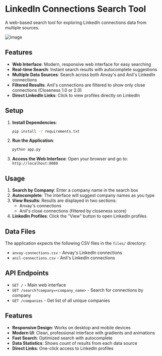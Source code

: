 # LinkedIn Connections Search Tool
A web-based search tool for exploring LinkedIn connections data from multiple sources.

![image](https://github.com/user-attachments/assets/9fa4f7c2-3781-40ea-b861-9507719b7961)


## Features

- **Web Interface**: Modern, responsive web interface for easy searching
- **Real-time Search**: Instant search results with autocomplete suggestions
- **Multiple Data Sources**: Search across both Anvay's and Anil's LinkedIn connections
- **Filtered Results**: Anil's connections are filtered to show only close connections (Closeness 1.0 or 2.0)
- **Direct LinkedIn Links**: Click to view profiles directly on LinkedIn

## Setup

1. **Install Dependencies**:
   ```bash
   pip install -r requirements.txt
   ```

2. **Run the Application**:
   ```bash
   python app.py
   ```

3. **Access the Web Interface**:
   Open your browser and go to: `http://localhost:8080`

## Usage

1. **Search by Company**: Enter a company name in the search box
2. **Autocomplete**: The interface will suggest company names as you type
3. **View Results**: Results are displayed in two sections:
   - Anvay's connections
   - Anil's close connections (filtered by closeness score)
4. **LinkedIn Profiles**: Click the "View" button to open LinkedIn profiles

## Data Files

The application expects the following CSV files in the `files/` directory:
- `anvay-connections.csv` - Anvay's LinkedIn connections
- `anil-connections.csv` - Anil's LinkedIn connections

## API Endpoints

- `GET /` - Main web interface
- `GET /search?company=<company_name>` - Search for connections by company
- `GET /companies` - Get list of all unique companies

## Features

- **Responsive Design**: Works on desktop and mobile devices
- **Modern UI**: Clean, professional interface with gradients and animations
- **Fast Search**: Optimized search with autocomplete
- **Data Statistics**: Shows count of results from each data source
- **Direct Links**: One-click access to LinkedIn profiles 

